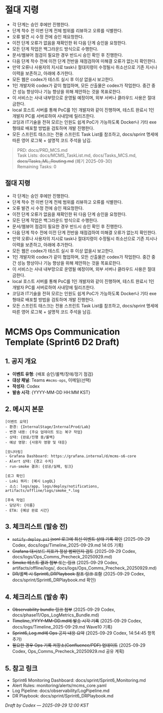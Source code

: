 # 절대 지령
- 각 단계는 승인 후에만 진행한다.
- 단계 착수 전 이번 단계 전체 범위를 리뷰하고 오류를 식별한다.
- 오류 발견 시 수정 전에 승인 재요청한다.
- 이전 단계 오류가 없음을 재확인한 뒤 다음 단계 승인을 요청한다.
- 모든 단계 작업은 백그라운드 방식으로 수행한다.
- 문서/웹뷰어 점검이 필요한 경우 반드시 승인 확인 후 진행한다.
- 다음 단계 착수 전에 이전 단계 전반을 재점검하여 미해결 오류가 없는지 확인한다.
- 만약 오류나 사용자의 지시로 task나 절대지령이 수정될시 취소선으로 기존 지시나 이력을 보존하고, 아래에 추가한다.
- 모든 웹은 codex가 테스트 실시 후 이상 없을시 보고한다.
- 1인 개발자와 codex가 같이 협업하며, 모든 산출물은 codex가 작업한다. 중간 중간 성능 향상이나 기능 향상을 위해 제안하는 것을 목표로한다.
- 이 서비스는 사내 내부망으로 운영될 예정이며, 외부 서버나 클라우드 사용은 절대 금한다.
- local 호스트 서버를 통해 PoC를 1인 개발자와 같이 진행하며, 테스트 완료시 1인 개발자 PC를 서버로하여 사내망에 릴리즈한다.
- 코딩과 IT기술을 전혀 모르는 인원도 쉽게 PoC가 가능하도록 Docker나 기타 exe 형태로 배포할 방법을 검토하며 개발 진행한다.
- 모든 스프린트 태스크는 전용 스프린트 Task List를 참조하고, docs/sprint 명세에 따른 영어 로그북 + 설명적 코드 주석을 남김.

> PRD: docs/PRD_MCS.md  
> Task Lists: docs/MCMS_TaskList.md, docs/Tasks_MCS.md, ~~docs/Tasks_ML_Routing.md~~ (폐기 2025-09-30)  
> Remaining Tasks: 0

## 절대 지령
- 각 단계는 승인 후에만 진행한다.
- 단계 착수 전 이번 단계 전체 범위를 리뷰하고 오류를 식별한다.
- 오류 발견 시 수정 전에 승인 재요청한다.
- 이전 단계 오류가 없음을 재확인한 뒤 다음 단계 승인을 요청한다.
- 모든 단계 작업은 백그라운드 방식으로 수행한다.
- 문서/웹뷰어 점검이 필요한 경우 반드시 승인 확인 후 진행한다.
- 다음 단계 착수 전에 이전 단계 전반을 재점검하여 미해결 오류가 없는지 확인한다.
- 만약 오류나 사용자의 지시로 task나 절대지령이 수정될시 취소선으로 기존 지시나 이력을 보존하고, 아래에 추가한다.
- 모든 웹은 codex가 테스트 실시 후 이상 없을시 보고한다.
- 1인 개발자와 codex가 같이 협업하며, 모든 산출물은 codex가 작업한다. 중간 중간 성능 향상이나 기능 향상을 위해 제안하는 것을 목표로한다.
- 이 서비스는 사내 내부망으로 운영될 예정이며, 외부 서버나 클라우드 사용은 절대 금한다.
- local 호스트 서버를 통해 PoC를 1인 개발자와 같이 진행하며, 테스트 완료시 1인 개발자 PC를 서버로하여 사내망에 릴리즈한다.
- 코딩과 IT기술을 전혀 모르는 인원도 쉽게 PoC가 가능하도록 Docker나 기타 exe 형태로 배포할 방법을 검토하며 개발 진행한다.
- 모든 스프린트 태스크는 전용 스프린트 Task List를 참조하고, docs/sprint 명세에 따른 영어 로그북 + 설명적 코드 주석을 남김.
# MCMS Ops Communication Template (Sprint6 D2 Draft)

## 1. 공지 개요
- **이벤트 유형**: {배포 승인/롤백/장애/정기 점검}
- **대상 채널**: Teams `#mcms-ops`, 이메일(선택)
- **작성자**: Codex
- **발송 시각**: {YYYY-MM-DD HH:MM KST}

## 2. 메시지 본문
```
[이벤트 요약]
- 환경: {InternalStage/InternalProd/Lab}
- 변경 내용: {주요 업데이트 또는 복구 작업}
- 상태: {완료/진행 중/롤백}
- 예상 영향: {사용자 영향 및 대응}

[모니터링]
- Grafana Dashboard: https://grafana.internal/d/mcms-s6-core
- Alert 상태: {경고 수치}
- run-smoke 결과: {성공/실패, 링크}

[로그 확인]
- Loki 쿼리: {예시 LogQL}
- 소스: logs/app, logs/deploy/notifications, artifacts/offline/logs/smoke_*.log

[후속 작업]
- 담당자: {이름}
- ETA: {예상 완료 시간}
```

## 3. 체크리스트 (발송 전)
- ~~`notify-deploy.ps1` jsonl 로그에 최신 이벤트 상태 기록 확인~~ (2025-09-29 Codex, docs/logs/Timeline_2025-09-29.md 14:05 기록)
- ~~Grafana 대시보드 지표가 정상 범위인지 검토~~ (2025-09-29 Codex, docs/logs/Ops_Comms_Precheck_20250929.md)
- ~~Smoke 테스트 결과 첨부 또는 링크~~ (2025-09-29 Codex, artifacts/offline/logs/, docs/logs/Ops_Comms_Precheck_20250929.md)
- ~~DR/롤백 시 Sprint6_DRPlaybook 참조 링크 포함~~ (2025-09-29 Codex, docs/sprint/Sprint6_DRPlaybook.md 확인)

## 4. 체크리스트 (발송 후)
- ~~Observability bundle 링크 첨부~~ (2025-09-29 Codex, docs/phase11/Ops_LogMetrics_Bundle.md)
- ~~Timeline_YYYY-MM-DD.md에 발송 시각 기록~~ (2025-09-29 Codex, docs/logs/Timeline_2025-09-29.md Wave10 기록)
- ~~Sprint6_Log.md에 Ops 공지 내용 요약~~ (2025-09-29 Codex, 14:54:45 항목 추가)
- ~~필요한 경우 Ops 기록 저장소(Confluence/PDF) 업데이트~~ (2025-09-29 Codex, Ops_Comms_Precheck_20250929.md 공유 계획)

## 5. 참고 링크
- Sprint6 Monitoring Dashboard: docs/sprint/Sprint6_Monitoring.md
- Alert Rules: monitoring/alerts/mcms_core.yaml
- Log Pipeline: docs/observability/LogPipeline.md
- DR Playbook: docs/sprint/Sprint6_DRPlaybook.md

*Draft by Codex — 2025-09-29 12:00 KST*

